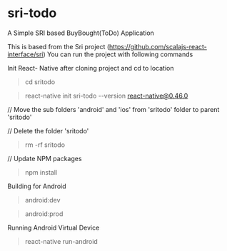 # sri-todo
A Simple SRI based BuyBought(ToDo) Application


This is based from the Sri project (https://github.com/scalajs-react-interface/sri)
You can run the project with following commands

Init React- Native after cloning project and cd to location
>cd sritodo

>react-native init sri-todo --version react-native@0.46.0


// Move the sub folders 'android' and 'ios' from 'sritodo' folder to parent 'sritodo'

// Delete the folder 'sritodo'

> rm -rf sritodo

// Update NPM packages

> npm install


Building for Android
>android:dev

>android:prod

Running Android Virtual Device
>react-native run-android





